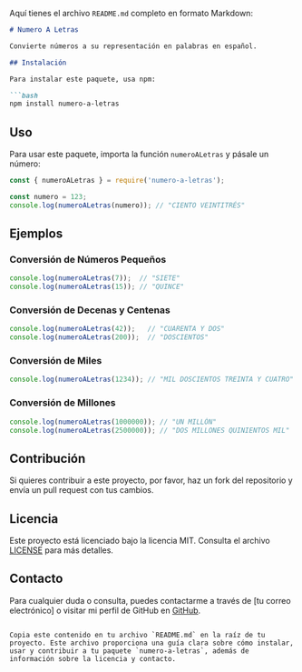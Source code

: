 Aquí tienes el archivo `README.md` completo en formato Markdown:

```markdown
# Numero A Letras

Convierte números a su representación en palabras en español.

## Instalación

Para instalar este paquete, usa npm:

```bash
npm install numero-a-letras
```

## Uso

Para usar este paquete, importa la función `numeroALetras` y pásale un número:

```javascript
const { numeroALetras } = require('numero-a-letras');

const numero = 123;
console.log(numeroALetras(numero)); // "CIENTO VEINTITRÉS"
```

## Ejemplos

### Conversión de Números Pequeños

```javascript
console.log(numeroALetras(7));  // "SIETE"
console.log(numeroALetras(15)); // "QUINCE"
```

### Conversión de Decenas y Centenas

```javascript
console.log(numeroALetras(42));   // "CUARENTA Y DOS"
console.log(numeroALetras(200));  // "DOSCIENTOS"
```

### Conversión de Miles

```javascript
console.log(numeroALetras(1234)); // "MIL DOSCIENTOS TREINTA Y CUATRO"
```

### Conversión de Millones

```javascript
console.log(numeroALetras(1000000)); // "UN MILLÓN"
console.log(numeroALetras(2500000)); // "DOS MILLONES QUINIENTOS MIL"
```

## Contribución

Si quieres contribuir a este proyecto, por favor, haz un fork del repositorio y envía un pull request con tus cambios.

## Licencia

Este proyecto está licenciado bajo la licencia MIT. Consulta el archivo [LICENSE](LICENSE) para más detalles.

## Contacto

Para cualquier duda o consulta, puedes contactarme a través de [tu correo electrónico] o visitar mi perfil de GitHub en [GitHub](https://github.com/tu-usuario).
```

Copia este contenido en tu archivo `README.md` en la raíz de tu proyecto. Este archivo proporciona una guía clara sobre cómo instalar, usar y contribuir a tu paquete `numero-a-letras`, además de información sobre la licencia y contacto.